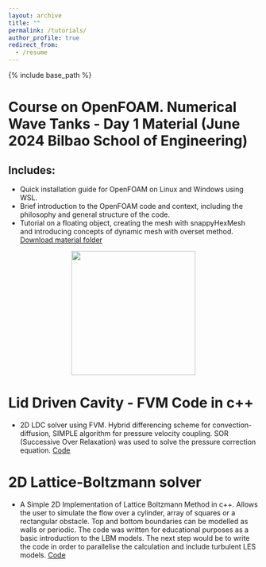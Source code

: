```yaml
---
layout: archive
title: ""
permalink: /tutorials/
author_profile: true
redirect_from:
  - /resume
---
```


{% include base_path %}

Course on OpenFOAM. Numerical Wave Tanks - Day 1 Material (June 2024 Bilbao School of Engineering)
======

## Includes:

- Quick installation guide for OpenFOAM on Linux and Windows using WSL.
- Brief introduction to the OpenFOAM code and context, including the philosophy and general structure of the code.
- Tutorial on a floating object, creating the mesh with snappyHexMesh and introducing concepts of dynamic mesh with overset method.
[Download material folder](https://ehubox.ehu.eus/s/HM9jigPH9Yag38Z)

<div style="text-align:center;">
<img src="https://ehubox.ehu.eus/s/Ldw9ZxzDR8eS7wD" alt="" width="250" height="250">
</div>

Lid Driven Cavity - FVM Code in c++
======
- 2D LDC solver using FVM. Hybrid differencing scheme for convection-diffusion, SIMPLE algorithm for pressure velocity coupling. SOR (Successive Over Relaxation) was used to solve the pressure correction equation.
[Code](https://github.com/GontzalLopez/2D-Lid-driven-cavity)


2D Lattice-Boltzmann solver
======
- A Simple 2D Implementation of Lattice Boltzmann Method in c++. Allows the user to simulate the flow over a cylinder, array of squares or a rectangular obstacle. Top and bottom boundaries can be modelled as walls or periodic. The code was written for educational purposes as a basic introduction to the LBM models. The next step would be to write the code in order to parallelise the calculation and include turbulent LES models.
[Code](https://github.com/GontzalLopez/2D-Lattice-Boltzmann-solver)

